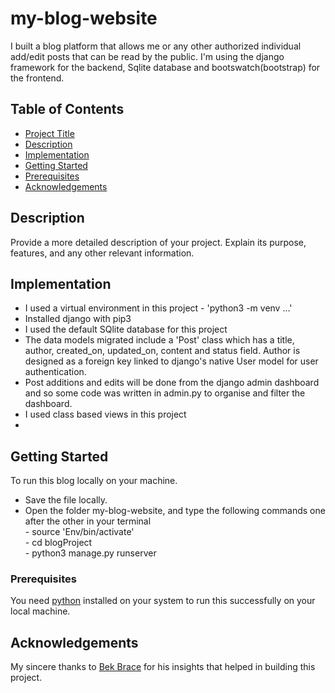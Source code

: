 # my-blog-website

I built a blog platform that allows me or any other authorized individual add/edit posts that can be read by the public. I'm using the django framework for the backend, Sqlite database and bootswatch(bootstrap) for the frontend.

## Table of Contents

- [Project Title](#project-title)
- [Description](#description)
- [Implementation](#Implementation)
- [Getting Started](#getting-started)
- [Prerequisites](#prerequisites)
- [Acknowledgements](#acknowledgements)

## Description

Provide a more detailed description of your project. Explain its purpose, features, and any other relevant information.

## Implementation
<ul>
  <li>I used a virtual environment in this project - 'python3 -m venv ...'</li>
  <li>Installed django with pip3</li>
  <li>I used the default SQlite database for this project</li>
  <li>The data models migrated include a 'Post' class which has a title, author, created_on, updated_on, content and status field. Author is designed as a foreign key linked to django's native User model for user authentication.</li>
  <li>Post additions and edits will be done from the django admin dashboard and so some code was written in admin.py to organise and filter the dashboard.</li>
  <li>I used class based views in this project</li>
  <li></li>
</ul>

## Getting Started

To run this blog locally on your machine.
<ul>
  <li>Save the file locally.</li>
  <li>Open the folder my-blog-website, and type the following commands one after the other in your terminal<br>
  - source 'Env/bin/activate'<br>
  - cd blogProject<br>
  - python3 manage.py runserver</li>
</ul>

### Prerequisites

You need [python](www.python.org) installed on your system to run this successfully on your local machine.

## Acknowledgements

My sincere thanks to [Bek Brace](https://www.youtube.com/@BekBrace) for his insights that helped in building this project.
